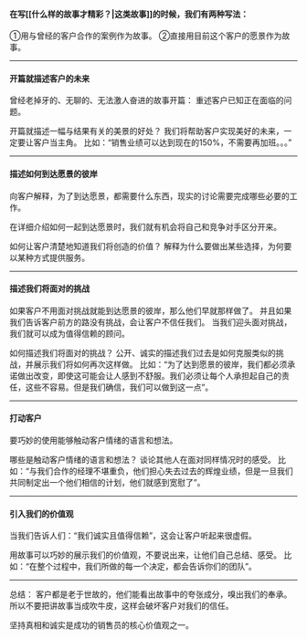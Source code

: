 #### 在写[[什么样的故事才精彩？|这类故事]]的时候，我们有两种写法：

①用与曾经的客户合作的案例作为故事。
②直接用目前这个客户的愿景作为故事。


***
#### 开篇就描述客户的未来
曾经老掉牙的、无聊的、无法激人奋进的故事开篇：
重述客户已知正在面临的问题。

开篇就描述一幅与结果有关的美景的好处？
我们将帮助客户实现美好的未来，一定要让客户当主角。
比如：“销售业绩可以达到现在的150%，不需要再加班。。。”

***
#### 描述如何到达愿景的彼岸
向客户解释，为了到达愿景，都需要什么东西，现实的讨论需要完成哪些必要的工作。

在详细介绍如何一起到达愿景时，我们就有机会将自己和竞争对手区分开来。

如何让客户清楚地知道我们将创造的价值？
解释为什么要做出某些选择，为何要以某种方式提供服务。

***

#### 描述我们将面对的挑战
如果客户不用面对挑战就能到达愿景的彼岸，那么他们早就那样做了。
并且如果我们告诉客户前方的路没有挑战，会让客户不信任我们。
当我们迎头面对挑战，我们就可以成为值得信赖的顾问。

如何描述我们将面对的挑战？
公开、诚实的描述我们过去是如何克服类似的挑战，并展示我们将如何再次这样做。
比如：“为了达到愿景的彼岸，我们都必须承诺做出改变，即使这可能会让人感到不舒服。我们必须让每个人承担起自己的责任，这些不容易。但是我们确信，我们可以做到这一点”。

***

#### 打动客户
要巧妙的使用能够触动客户情绪的语言和想法。

哪些是触动客户情绪的语言和想法？
谈论其他人在面对同样情况时的感受。
比如：“与我们合作的经理不堪重负，他们担心失去过去的辉煌业绩，但是一旦我们共同制定出一个他们相信的计划，他们就感到宽慰了”。
***
#### 引入我们的价值观
当我们告诉人们：“我们诚实且值得信赖”，这会让客户听起来很虚假。

用故事可以巧妙的展示我们的价值观，不要说出来，让他们自己总结、感受。
比如：“在整个过程中，我们所做的每一个决定，都会告诉你们的团队”。

***
总结：
客户都是老于世故的，他们能看出故事中的夸张成分，嗅出我们的奉承。
所以不要把讲故事当成吹牛皮，这样会破坏客户对我们的信任。

坚持真相和诚实是成功的销售员的核心价值观之一。
